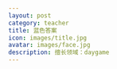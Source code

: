 ```yaml
---
layout: post
category: teacher
title: 蓝色答案
icon: images/title.jpg
avatar: images/face.jpg
description: 擅长领域：daygame
---
```


